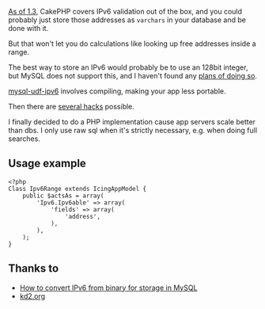 [As of 1.3](http://book.cakephp.org/view/1581/Miscellaneous), 
CakePHP covers IPv6 validation out of the box, and you could probably
just store those addresses as `varchars` in your database and be done with it.

But that won't let you do calculations like looking up free addresses
inside a range.

The best way to store an IPv6 would probably be to use an 128bit integer, but
MySQL does not support this, and I haven't found any
[plans of doing so](http://bugs.mysql.com/bug.php?id=3318).

[mysql-udf-ipv6](https://bitbucket.org/watchmouse/mysql-udf-ipv6/)
involves compiling, making your app less portable.

Then there are [several hacks](http://www.koopman.me/2008/04/storing-ipv6-ips-in-mysql/)
possible.

I finally decided to do a PHP implementation cause app servers scale better than
dbs. I only use raw sql when it's strictly necessary, e.g. when doing full searches.

## Usage example

    <?php
    Class Ipv6Range extends IcingAppModel {
        public $actsAs = array(
            'Ipv6.Ipv6able' => array(
                'fields' => array(
                    'address',
                ),
            ),
        );
    }

## Thanks to

 - [How to convert IPv6 from binary for storage in MySQL](http://stackoverflow.com/questions/1120371/how-to-convert-ipv6-from-binary-for-storage-in-mysql)
 - [kd2.org](http://svn.kd2.org/svn/misc/libs/tools/ip_utils.php)
